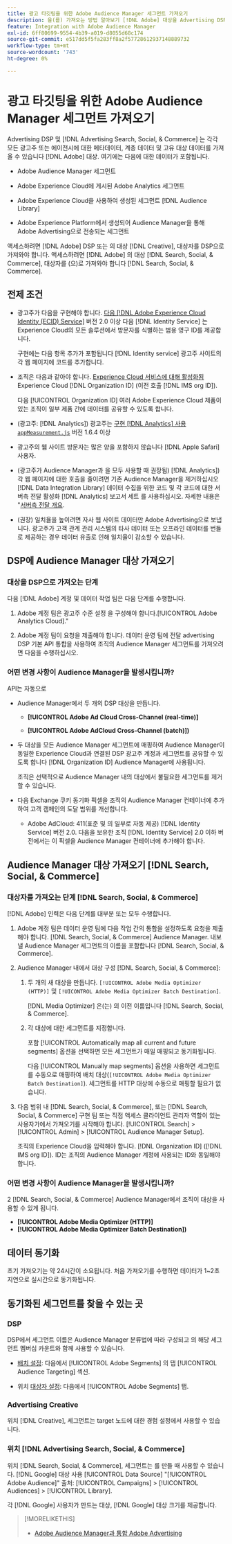```yaml
---
title: 광고 타깃팅을 위한 Adobe Audience Manager 세그먼트 가져오기
description: 을(를) 가져오는 방법 알아보기 [!DNL Adobe] 대상을 Advertising DSP 및 Adobe Audience Manager을 사용한 검색
feature: Integration with Adobe Audience Manager
exl-id: 6ff80699-9554-4b39-a019-d8055d68c174
source-git-commit: e517dd5f5fa283ff8a2f57728612937148889732
workflow-type: tm+mt
source-wordcount: '743'
ht-degree: 0%

---
```


# 광고 타깃팅을 위한 Adobe Audience Manager 세그먼트 가져오기

Advertising DSP 및 [!DNL Advertising Search, Social, & Commerce] 는 각각 모든 광고주 또는 에이전시에 대한 메타데이터, 계층 데이터 및 고유 대상 데이터를 가져올 수 있습니다 [!DNL Adobe] 대상<!-- segments or audiences? Standardize terms per AAM's docs -->. 여기에는 다음에 대한 데이터가 포함됩니다.

* Adobe Audience Manager 세그먼트

* Adobe Experience Cloud에 게시된 Adobe Analytics 세그먼트

* Adobe Experience Cloud을 사용하여 생성된 세그먼트 [!DNL Audience Library]

* Adobe Experience Platform에서 생성되어 Audience Manager을 통해 Adobe Advertising으로 전송되는 세그먼트

액세스하려면 [!DNL Adobe] DSP 또는 의 대상 [!DNL Creative], 대상자를 DSP으로 가져와야 합니다. 액세스하려면 [!DNL Adobe] 의 대상 [!DNL Search, Social, & Commerce], 대상자를 (으)로 가져와야 합니다 [!DNL Search, Social, & Commerce].

## 전제 조건

* 광고주가 다음을 구현해야 합니다. [다음 [!DNL Adobe Experience Cloud Identity (ECID) Service]](https://experienceleague.adobe.com/docs/id-service/using/intro/overview.html) 버전 2.0 이상 다음 [!DNL Identity Service] 는 Experience Cloud의 모든 솔루션에서 방문자를 식별하는 범용 영구 ID를 제공합니다.

  구현에는 다음 항목 추가가 포함됩니다 [!DNL Identity service] 광고주 사이트의 각 웹 페이지에 코드를 추가합니다.

* 조직은 다음과 같아야 합니다. [Experience Cloud 서비스에 대해 활성화됨](https://experienceleague.adobe.com/docs/core-services/interface/services/core-services.html) Experience Cloud [!DNL Organization ID] (이전 호출 [!DNL IMS org ID]).

  다음 [!UICONTROL Organization ID] 여러 Adobe Experience Cloud 제품이 있는 조직이 일부 제품 간에 데이터를 공유할 수 있도록 합니다.

* (광고주: [!DNL Analytics]) 광고주는 [구현 [!DNL Analytics] 사용 `appMeasurement.js`](https://experienceleague.adobe.com/docs/analytics/implementation/js/overview.html) 버전 1.6.4 이상

* 광고주의 웹 사이트 방문자는 많은 양을 포함하지 않습니다 [!DNL Apple Safari] 사용자.

* (광고주가 Audience Manager과 을 모두 사용할 때 권장됨) [!DNL Analytics]) 각 웹 페이지에 대한 호출을 줄이려면 기존 Audience Manager을 제거하십시오 [!DNL Data Integration Library] 데이터 수집을 위한 코드 및 각 코드에 대한 서버측 전달 활성화 [!DNL Analytics] 보고서 세트 를 사용하십시오. 자세한 내용은 &quot;[서버측 전달 개요](https://experienceleague.adobe.com/docs/analytics/admin/admin-tools/server-side-forwarding/ssf.html).

* (권장) 일치율을 높이려면 자사 웹 사이트 데이터만 Adobe Advertising으로 보냅니다. 광고주가 고객 관계 관리 시스템의 타사 데이터 또는 오프라인 데이터를 번들로 제공하는 경우 데이터 유출로 인해 일치율이 감소할 수 있습니다.

## DSP에 Audience Manager 대상 가져오기

### 대상을 DSP으로 가져오는 단계

다음 [!DNL Adobe] 계정 및 데이터 작업 팀은 다음 단계를 수행합니다.

1. Adobe 계정 팀은 광고주 수준 설정 을 구성해야 합니다.[!UICONTROL Adobe Analytics Cloud].&quot;

1. Adobe 계정 팀이 요청을 제출해야 합니다.<!-- Submit a request as a JIRA task? --> 데이터 운영 팀에 전달<!-- implementation team? --> advertising DSP 기본 API 통합을 사용하여 조직의 Audience Manager 세그먼트를 가져오려면 다음을 수행하십시오.

### 어떤 변경 사항이 Audience Manager을 발생시킵니까?

API는 자동으로

* Audience Manager에서 두 개의 DSP 대상을 만듭니다.

   * **[!UICONTROL Adobe Ad Cloud Cross-Channel (real-time)]**

   * **[!UICONTROL Adobe AdCloud Cross-Channel (batch)])**

* 두 대상을 모든 Audience Manager 세그먼트에 매핑하여 Audience Manager이 동일한 Experience Cloud과 연결된 DSP 광고주 계정과 세그먼트를 공유할 수 있도록 합니다 [!DNL Organization ID] Audience Manager에 사용됩니다. <!-- Verify -->

  조직은 선택적으로 Audience Manager 내의 대상에서 불필요한 세그먼트를 제거할 수 있습니다.

* 다음 Exchange 쿠키 동기화 픽셀을 조직의 Audience Manager 컨테이너에 추가하여 고객 캠페인의 도달 범위를 개선합니다.

   * Adobe AdCloud: 411(표준 및 의 일부로 자동 제공) [!DNL Identity Service] 버전 2.0. 다음을 보유한 조직 [!DNL Identity Service] 2.0 이하 버전에서는 이 픽셀을 Audience Manager 컨테이너에 추가해야 합니다.

## Audience Manager 대상 가져오기 [!DNL Search, Social, & Commerce]

### 대상자를 가져오는 단계 [!DNL Search, Social, & Commerce]

[!DNL Adobe] 인력은 다음 단계를 대부분 또는 모두 수행합니다.

1. Adobe 계정 팀은 데이터 운영 팀에 다음 작업 간의 통합을 설정하도록 요청을 제출해야 합니다. [!DNL Search, Social, & Commerce] Audience Manager. 내보낼 Audience Manager 세그먼트의 이름을 포함합니다 [!DNL Search, Social, & Commerce].

1. Audience Manager 내에서 대상 구성 [!DNL Search, Social, & Commerce]:

   1. 두 개의 새 대상을 만듭니다. `[!UICONTROL Adobe Media Optimizer (HTTP)]` 및 `[!UICONTROL Adobe Media Optimizer Batch Destination]`.

      [!DNL Media Optimizer] 은(는) 의 이전 이름입니다 [!DNL Search, Social, & Commerce].

   1. 각 대상에 대한 세그먼트를 지정합니다.

      포함 [!UICONTROL Automatically map all current and future segments] 옵션을 선택하면 모든 세그먼트가 매일 매핑되고 동기화됩니다.

      다음 [!UICONTROL Manually map segments] 옵션을 사용하면 세그먼트를 수동으로 매핑하여 배치 대상(`[!UICONTROL Adobe Media Optimizer Batch Destination]`). 세그먼트를 HTTP 대상에 수동으로 매핑할 필요가 없습니다.

1. 다음 범위 내 [!DNL Search, Social, & Commerce], 또는 [!DNL Search, Social, & Commerce] 구현 팀 또는 직접 액세스 클라이언트 관리자 역할이 있는 사용자가에서 가져오기를 시작해야 합니다. [!UICONTROL Search] > [!UICONTROL Admin] > [!UICONTROL Audience Manager Setup].

   조직의 Experience Cloud을 입력해야 합니다. [!DNL Organization ID] ([!DNL IMS org ID]). ID는 조직의 Audience Manager 계정에 사용되는 ID와 동일해야 합니다.

### 어떤 변경 사항이 Audience Manager을 발생시킵니까?

2 [!DNL Search, Social, & Commerce] Audience Manager에서 조직이 대상을 사용할 수 있게 됩니다.

* **[!UICONTROL Adobe Media Optimizer (HTTP)]**
* **[!UICONTROL Adobe Media Optimizer Batch Destination])**

## 데이터 동기화

초기 가져오기는 약 24시간이 소요됩니다. 처음 가져오기를 수행하면 데이터가 1~2초 지연으로 실시간으로 동기화됩니다.

<!--
### How DSP Syncs the Data

DSP syncs the data automatically using the [!DNL Adobe Experience Cloud Identity (ECID) Service]. During synchronization, the [!DNL ECID Service] calls Adobe Advertising at [!DNL cm.eversttech.net]. Because Adobe Advertising is a trusted domain, ID syncs take place from parent pages rather than within the destination publishing iframes, as they do with most third-party activation partners. Audience Manager identifies unique users by device IDs, using the [Audience Manager [!DNL Unique User ID (AAM UUID)]](https://experienceleague.adobe.com/docs/audience-manager/user-guide/reference/ids-in-aam.html#global-device-ids), also called the [!DNL Device ID].

![Synchronization of [!DNL Adobe] audiences in DSP](/help/integrations/assets/audience-manager-sync.png)

### How Search Syncs the Data
-->

<!-- 
Segment membership data is sent only after one of the following events occurs:

* (Advertisers with DSP):

  * The segment is targeted in an Adobe Advertising display ad.

  * The segment is added to the [!DNL Adobe AdCloud Cross-Channel] batch and real-time destinations within the Audience Manager user interface.

* (Advertisers with [!DNL Search, Social, & Commerce]):

  * The segment is targeted in an Adobe Advertising search ad.

  * The segment is added to the [!DNL Adobe Media Optimizer] batch and HTTP destinations within the Audience Manager user interface.
 -->
<!-- Is membership data/whatever available in Creative? If so, does it show the same as DSP? -->

## 동기화된 세그먼트를 찾을 수 있는 곳

### DSP

DSP에서 세그먼트 이름은 Audience Manager 분류법에 따라 구성되고 의 해당 세그먼트 멤버십 카운트와 함께 사용할 수 있습니다.

* [배치 설정](/help/dsp/campaign-management/placements/placement-settings.md#audience-targeting): 다음에서 [!UICONTROL Adobe Segments] 의 탭 [!UICONTROL Audience Targeting] 섹션.

* 위치 [대상자 설정](/help/dsp/audiences/audience-settings.md): 다음에서 [!UICONTROL Adobe Segments] 탭.

### Advertising Creative

위치 [!DNL Creative], 세그먼트는 target 노드에 대한 경험 설정에서 사용할 수 있습니다.

### 위치 [!DNL Advertising Search, Social, & Commerce]

위치 [!DNL Search, Social, & Commerce], 세그먼트는 를 만들 때 사용할 수 있습니다. [!DNL Google] 대상 사용 [!UICONTROL Data Source] &quot;[!UICONTROL Adobe Audience]&quot; 출처: [!UICONTROL Campaigns] > [!UICONTROL Audiences] > [!UICONTROL Library].

각 [!DNL Google] 사용자가 만드는 대상, [!DNL Google] 대상 크기를 제공합니다.

>[!MORELIKETHIS]
>
>* [Adobe Audience Manager과 통합 Adobe Advertising](/help/integrations/audience-manager/overview.md)
